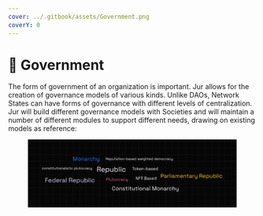 ```yaml
---
cover: ../.gitbook/assets/Government.png
coverY: 0
---
```


# 🏦 Government

The form of government of an organization is important. Jur allows for the creation of governance models of various kinds. Unlike DAOs, Network States can have forms of governance with different levels of centralization. Jur will build different governance models with Societies and will maintain a number of different modules to support different needs, drawing on existing models as reference:

<figure><img src="../.gitbook/assets/35.png" alt=""><figcaption></figcaption></figure>
